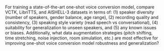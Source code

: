 For training a state-of-the-art one-shot voice conversion model, compare VCTK, LibriTTS, and AISHELL-3 datasets in terms of: (1) speaker diversity (number of speakers, gender balance, age range), (2) recording quality and consistency, (3) speaking style variety (read speech vs conversational), (4) suitability for generalization to unseen speakers, and (5) any known issues or biases. Additionally, what data augmentation strategies (pitch shifting, time stretching, noise injection, room simulation, etc.) are most effective for improving one-shot voice conversion model robustness and generalization?